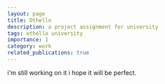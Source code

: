 ```yaml
---
layout: page
title: Othello
description: a project assignment for university
tags: othello university
importance: 1
category: work
related_publications: true
---
```

i'm still working on it i hope it will be perfect.

